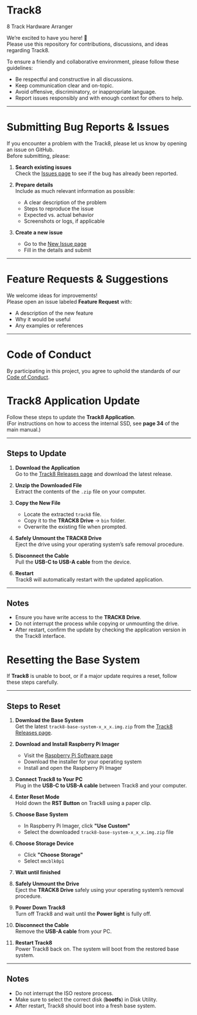 # Track8
8 Track Hardware Arranger

We’re excited to have you here! 🎉  
Please use this repository for contributions, discussions, and ideas regarding Track8.  

To ensure a friendly and collaborative environment, please follow these guidelines:

- Be respectful and constructive in all discussions.  
- Keep communication clear and on-topic.  
- Avoid offensive, discriminatory, or inappropriate language.  
- Report issues responsibly and with enough context for others to help.  

---

# Submitting Bug Reports & Issues

If you encounter a problem with the Track8, please let us know by opening an issue on GitHub.  
Before submitting, please:

1. **Search existing issues**  
   Check the [Issues page](https://github.com/ThingstoneGmbH/Track8/issues) to see if the bug has already been reported.

2. **Prepare details**  
   Include as much relevant information as possible:
   - A clear description of the problem  
   - Steps to reproduce the issue  
   - Expected vs. actual behavior    
   - Screenshots or logs, if applicable  

3. **Create a new issue**  
   - Go to the [New Issue page](https://github.com/ThingstoneGmbH/Track8/issues/new)  
   - Fill in the details and submit  

---

# Feature Requests & Suggestions

We welcome ideas for improvements!  
Please open an issue labeled **Feature Request** with:
- A description of the new feature  
- Why it would be useful  
- Any examples or references  

---

# Code of Conduct

By participating in this project, you agree to uphold the standards of our [Code of Conduct](CODE_OF_CONDUCT.md).  



# Track8 Application Update

Follow these steps to update the **Track8 Application**.  
(For instructions on how to access the internal SSD, see **page 34** of the main manual.)

---

## Steps to Update

1. **Download the Application**  
   Go to the [Track8 Releases page](https://github.com/ThingstoneGmbH/Track8/releases) and download the latest release.

2. **Unzip the Downloaded File**  
   Extract the contents of the `.zip` file on your computer.

3. **Copy the New File**  
   - Locate the extracted `track8` file.  
   - Copy it to the **TRACK8 Drive** → `bin` folder.  
   - Overwrite the existing file when prompted.

4. **Safely Unmount the TRACK8 Drive**  
   Eject the drive using your operating system’s safe removal procedure.

5. **Disconnect the Cable**  
   Pull the **USB-C to USB-A cable** from the device.

6. **Restart**  
   Track8 will automatically restart with the updated application.

---

## Notes
- Ensure you have write access to the **TRACK8 Drive**.  
- Do not interrupt the process while copying or unmounting the drive.  
- After restart, confirm the update by checking the application version in the Track8 interface.


# Resetting the Base System

If **Track8** is unable to boot, or if a major update requires a reset, follow these steps carefully.

---

## Steps to Reset

1. **Download the Base System**  
   Get the latest `track8-base-system-x_x_x.img.zip` from the [Track8 Releases page](https://github.com/ThingstoneGmbH/Track8/releases).

2. **Download and Install Raspberry Pi Imager**
   - Visit the [Raspberry Pi Software page](https://www.raspberrypi.com/software/)  
   - Download the installer for your operating system  
   - Install and open the Raspberry Pi Imager  

3. **Connect Track8 to Your PC**  
   Plug in the **USB-C to USB-A cable** between Track8 and your computer.

4. **Enter Reset Mode**  
   Hold down the **RST Button** on Track8 using a paper clip.

5. **Choose Base System**  
   - In Raspberry Pi Imager, click **"Use Custom"**  
   - Select the downloaded `track8-base-system-x_x_x.img.zip` file

6. **Choose Storage Device**  
   - Click **"Choose Storage"**  
   - Select `mmcblk0p1`
     
7. **Wait until finished**

8. **Safely Unmount the Drive**  
   Eject the **TRACK8 Drive** safely using your operating system’s removal procedure.

9. **Power Down Track8**  
   Turn off Track8 and wait until the **Power light** is fully off.

19. **Disconnect the Cable**  
   Remove the **USB-A cable** from your PC.

11. **Restart Track8**  
    Power Track8 back on. The system will boot from the restored base system.

---

## Notes
- Do not interrupt the ISO restore process.  
- Make sure to select the correct disk (**bootfs**) in Disk Utility.  
- After restart, Track8 should boot into a fresh base system.


